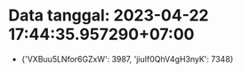 # Data tanggal: 2023-04-22 17:44:35.957290+07:00

* {'VXBuu5LNfor6GZxW': 3987, 'jiuIf0QhV4gH3nyK': 7348}
